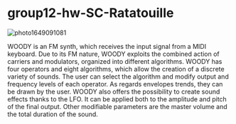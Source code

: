 # group12-hw-SC-Ratatouille

![photo1649091081](https://user-images.githubusercontent.com/101410482/161639282-7f7186e2-c9c0-4ea7-bb0e-3a1cebaa7539.jpeg)

WOODY is an FM synth, which receives the input signal from a MIDI keyboard.
Due to its FM nature, WOODY exploits the combined action of carriers and modulators, organized into different algorithms. 
WOODY has four operators and eight algorithms, which allow the creation of a discrete variety of sounds. The user can select the algorithm and modify output and frequency levels of each operator. As regards envelopes trends, they can be drawn by the user. WOODY also offers the possibility to create sound effects thanks to the LFO. It can be applied both to the amplitude and pitch of the final output.
Other modifiable parameters are the master volume and the total duration of the sound.



